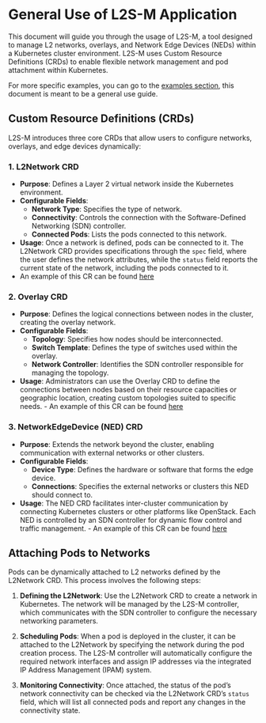 # General Use of L2S-M Application

This document will guide you through the usage of L2S-M, a tool designed to manage L2 networks, overlays, and Network Edge Devices (NEDs) within a Kubernetes cluster environment. L2S-M uses Custom Resource Definitions (CRDs) to enable flexible network management and pod attachment within Kubernetes.

For more specific examples, you can go to the [examples section](../examples/), this document is meant to be a general use guide.
## Custom Resource Definitions (CRDs)

L2S-M introduces three core CRDs that allow users to configure networks, overlays, and edge devices dynamically:

### 1. **L2Network CRD**
   - **Purpose**: Defines a Layer 2 virtual network inside the Kubernetes environment.
   - **Configurable Fields**:
     - **Network Type**: Specifies the type of network.
     - **Connectivity**: Controls the connection with the Software-Defined Networking (SDN) controller.
     - **Connected Pods**: Lists the pods connected to this network.
   - **Usage**: Once a network is defined, pods can be connected to it. The L2Network CRD provides specifications through the `spec` field, where the user defines the network attributes, while the `status` field reports the current state of the network, including the pods connected to it.
   - An example of this CR can be found [here](../config/samples/l2sm_v1_l2network.yaml)

### 2. **Overlay CRD**
   - **Purpose**: Defines the logical connections between nodes in the cluster, creating the overlay network.
   - **Configurable Fields**:
     - **Topology**: Specifies how nodes should be interconnected.
     - **Switch Template**: Defines the type of switches used within the overlay.
     - **Network Controller**: Identifies the SDN controller responsible for managing the topology.
   - **Usage**: Administrators can use the Overlay CRD to define the connections between nodes based on their resource capacities or geographic location, creating custom topologies suited to specific needs.
    - An example of this CR can be found [here](../config/samples/l2sm_v1_overlay.yaml)


### 3. **NetworkEdgeDevice (NED) CRD**
   - **Purpose**: Extends the network beyond the cluster, enabling communication with external networks or other clusters.
   - **Configurable Fields**:
     - **Device Type**: Defines the hardware or software that forms the edge device.
     - **Connections**: Specifies the external networks or clusters this NED should connect to.
   - **Usage**: The NED CRD facilitates inter-cluster communication by connecting Kubernetes clusters or other platforms like OpenStack. Each NED is controlled by an SDN controller for dynamic flow control and traffic management.
    - An example of this CR can be found [here](../config/samples/l2sm_v1_networkedgedevice.yaml)


## Attaching Pods to Networks

Pods can be dynamically attached to L2 networks defined by the L2Network CRD. This process involves the following steps:

1. **Defining the L2Network**: Use the L2Network CRD to create a network in Kubernetes. The network will be managed by the L2S-M controller, which communicates with the SDN controller to configure the necessary networking parameters.
   
2. **Scheduling Pods**: When a pod is deployed in the cluster, it can be attached to the L2Network by specifying the network during the pod creation process. The L2S-M controller will automatically configure the required network interfaces and assign IP addresses via the integrated IP Address Management (IPAM) system.
   
3. **Monitoring Connectivity**: Once attached, the status of the pod’s network connectivity can be checked via the L2Network CRD’s `status` field, which will list all connected pods and report any changes in the connectivity state.


